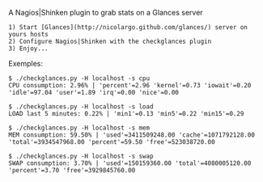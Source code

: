 A Nagios|Shinken plugin to grab stats on a Glances server

    1) Start [Glances](http://nicolargo.github.com/glances/) server on yours hosts
    2) Configure Nagios|Shinken with the checkglances plugin
    3) Enjoy...

Exemples:

    $ ./checkglances.py -H localhost -s cpu
    CPU consumption: 2.96% | 'percent'=2.96 'kernel'=0.73 'iowait'=0.20 'idle'=97.04 'user'=1.89 'irq'=0.00 'nice'=0.00

    $ ./checkglances.py -H localhost -s load
    LOAD last 5 minutes: 0.22% | 'min1'=0.13 'min5'=0.22 'min15'=0.29

    $ ./checkglances.py -H localhost -s mem
    MEM consumption: 59.50% | 'used'=3411509248.00 'cache'=1071792128.00 'total'=3934547968.00 'percent'=59.50 'free'=523038720.00

    $ ./checkglances.py -H localhost -s swap
    SWAP consumption: 3.70% | 'used'=150159360.00 'total'=4080005120.00 'percent'=3.70 'free'=3929845760.00
